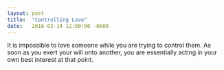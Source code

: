 ```yaml
---
layout: post
title:  "Controlling Love"
date:   2016-02-14 12:00:00 -0600
---
```

It is impossible to love someone while you are trying to control them. As soon as you exert your will onto another, you are essentially acting in your own best interest at that point.

